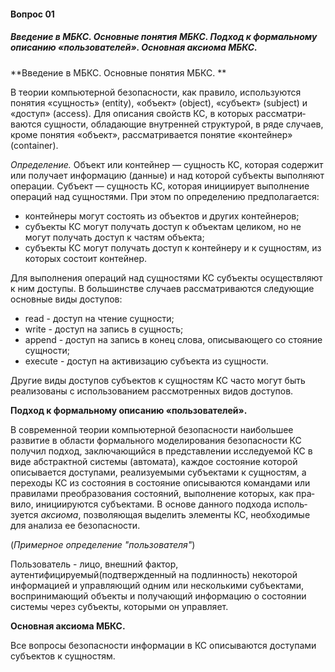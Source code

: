 #### Вопрос 01

##### Введение в МБКС. Основные понятия МБКС. Подход к формальному описанию «пользователей». Основная аксиома МБКС.

**Введение в МБКС. Основные понятия МБКС. **

В теории компьютерной безопасности, как правило, используют­ся понятия «сущность» (entity), «объект» (object), «субъект» (subject) и «доступ» (access). Для описания свойств КС, в которых рассматри­ваются сущности, обладающие внутренней структурой, в ряде слу­чаев, кроме понятия «объект», рассматривается понятие «контей­нер» (container).

*Определение.* Объект или контейнер — сущность КС, ко­торая содержит или получает информацию (данные) и над которой субъекты выполняют операции. Субъект — сущность КС, которая инициирует выполнение операций над сущностями. При этом по определению предполагается:

* контейнеры могут состоять из объектов и других контейнеров;
* субъекты КС могут получать доступ к объектам целиком, но не 
  могут получать доступ к частям объекта;
* субъекты КС могут получать доступ к контейнеру и к сущно­стям, из которых состоит контейнер.

Для выполнения операций над сущностями КС субъекты осу­ществляют к ним доступы. В большинстве случаев рассматриваются следующие основные виды доступов:

* read - доступ на чтение сущности;
* write - доступ на запись в сущность;
* append - доступ на запись в конец слова, описывающего со­ стояние сущности;
* execute - доступ на активизацию субъекта из сущности.

Другие виды доступов субъектов к сущностям КС часто могут быть реализованы с использованием рассмотренных видов доступов.

**Подход к формальному описанию «пользователей».**

В современной теории компьютерной безопасности наибольшее развитие в области формального моделирования безопасности КС получил подход, заключающийся в представлении исследуемой КС в виде абстрактной системы (автомата), каждое состояние которой описывается доступами, реализуемыми субъектами к сущностям, а переходы КС из состояния в состояние описываются командами или правилами преобразования состояний, выполнение которых, как пра­вило, инициируются субъектами. В основе данного подхода исполь­зуется *аксиома*, позволяющая выделить элементы КС, необ­ходимые для анализа ее безопасности.

(*Примерное определение "пользователя"*)

Пользователь - лицо, внешний фактор, аутентифицируемый(подтвержденный на подлинность) некоторой информацией и управляющий одним или несколькими субъектами, воспринимающий объекты и получающий информацию о состоянии системы через субъекты, которыми он управляет.

**Основная аксиома МБКС.**

Все вопросы безопасности информации в КС описываются доступами субъектов к сущностям.
